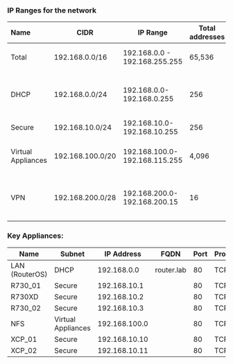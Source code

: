
### IP Ranges for the network

| **Name**           | **CIDR**         | **IP Range**                  | **Total addresses** | **Use case**                         |
|:------------------ | ---------------- | ----------------------------- | ------------------- | ------------------------------------ |
| Total              | 192.168.0.0/16   | 192.168.0.0 - 192.168.255.255 | 65,536              | Total Address space                  |
| DHCP           | 192.168.0.0/24   | 192.168.0.0-192.168.0.255     | 256                 | DHCP, router, desktop, phone, laptop |
| Secure             | 192.168.10.0/24  | 192.168.10.0-192.168.10.255   | 256                 | Dell servers                         |
| Virtual Appliances | 192.168.100.0/20 | 192.168.100.0-192.168.115.255 | 4,096               | VMs, Container, and others           |
| VPN                | 192.168.200.0/28 | 192.168.200.0-192.168.200.15  | 16                  | VPN Tunnel space for Wireguard users |
### Key Appliances:
| **Name**       | **Subnet**    | **IP Address** | **FQDN**   | **Port** | **Protocol** |
| -------------- | --- | -------------- | ---------- | -------- | ------------ |
| LAN (RouterOS) | DHCP    | 192.168.0.0    | router.lab | 80       | TCP          |
| R730_01        | Secure    | 192.168.10.1   |            | 80       | TCP          |
| R730XD         | Secure    | 192.168.10.2   |            | 80       | TCP          |
| R730_02        | Secure    | 192.168.10.3   |            | 80       | TCP          |
| NFS            | Virtual Appliances    | 192.168.100.0  |            | 80       | TCP          |
| XCP_01         | Secure    | 192.168.10.10  |            | 80       | TCP          |
| XCP_02         | Secure    | 192.168.10.11  |            | 80       | TCP          |
